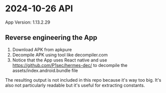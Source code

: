 # 2024-10-26 API

App Version: 1.13.2.29

## Reverse engineering the App

1. Download APK from apkpure
2. Decompile APK using tool like decompiler.com
3. Notice that the App uses React native and use <https://github.com/P1sec/hermes-dec/> to decompile the assets/index.android.bundle file

The resulting output is not included in this repo because it's way too big. It's also not particularly readable but it's useful for extracting constants.

